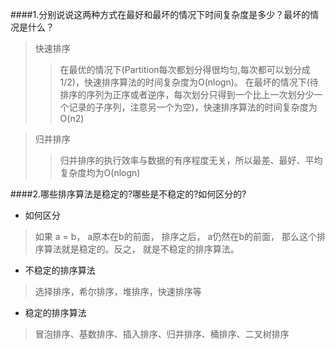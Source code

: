 ####1.分别说说这两种方式在最好和最坏的情况下时间复杂度是多少？最坏的情况是什么？
>快速排序
>>在最优的情况下(Partition每次都划分得很均匀,每次都可以划分成1/2)，快速排序算法的时间复杂度为O(nlogn)。
  在最坏的情况下(待排序的序列为正序或者逆序，每次划分只得到一个比上一次划分少一个记录的子序列，注意另一个为空)，快速排序算法的时间复杂度为O(n2)

>归并排序
>>归并排序的执行效率与数据的有序程度无关，所以最差、最好、平均复杂度均为O(nlogn)

####2.哪些排序算法是稳定的?哪些是不稳定的?如何区分的?
* 如何区分
>如果 a = b， a原本在b的前面， 排序之后， a仍然在b的前面， 那么这个排序算法就是稳定的。反之， 就是不稳定的排序算法。
* 不稳定的排序算法
>选择排序，希尔排序，堆排序，快速排序等
* 稳定的排序算法
>冒泡排序、基数排序、插入排序、归并排序、桶排序、二叉树排序
